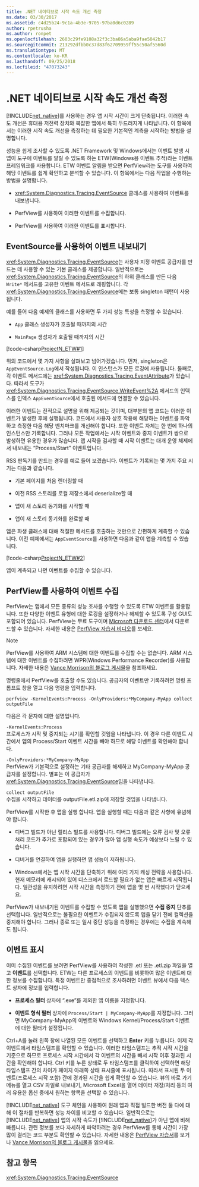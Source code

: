 ```yaml
---
title: .NET 네이티브로 시작 속도 개선 측정
ms.date: 03/30/2017
ms.assetid: c4d25b24-9c1a-4b3e-9705-97ba0d6c0289
author: rpetrusha
ms.author: ronpet
ms.openlocfilehash: 2603c29fe9108a32f3c3ba86a5aba9fae5042b17
ms.sourcegitcommit: 213292dfbb0c37d83f62709959ff55c50af5560d
ms.translationtype: MT
ms.contentlocale: ko-KR
ms.lasthandoff: 09/25/2018
ms.locfileid: "47073243"
---
```

# <a name="measuring-startup-improvement-with-net-native"></a>.NET 네이티브로 시작 속도 개선 측정
[!INCLUDE[net_native](../../../includes/net-native-md.md)]를 사용하는 경우 앱 시작 시간이 크게 단축됩니다. 이러한 속도 개선은 휴대용 저전력 장치와 복잡한 앱에서 특히 두드러지게 나타납니다. 이 항목에서는 이러한 시작 속도 개선을 측정하는 데 필요한 기본적인 계측을 시작하는 방법을 설명합니다.  
  
 성능을 쉽게 조사할 수 있도록 .NET Framework 및 Windows에서는 이벤트 발생 시 앱이 도구에 이벤트를 알릴 수 있도록 하는 ETW(Windows용 이벤트 추적)라는 이벤트 프레임워크를 사용합니다. ETW 이벤트 알림을 받으면 PerfView라는 도구를 사용하여 해당 이벤트를 쉽게 확인하고 분석할 수 있습니다. 이 항목에서는 다음 작업을 수행하는 방법을 설명합니다.  
  
-   <xref:System.Diagnostics.Tracing.EventSource> 클래스를 사용하여 이벤트를 내보냅니다.  
  
-   PerfView를 사용하여 이러한 이벤트를 수집합니다.  
  
-   PerfView를 사용하여 이러한 이벤트를 표시합니다.  
  
## <a name="using-eventsource-to-emit-events"></a>EventSource를 사용하여 이벤트 내보내기  
 <xref:System.Diagnostics.Tracing.EventSource>는 사용자 지정 이벤트 공급자를 만드는 데 사용할 수 있는 기본 클래스를 제공합니다. 일반적으로는 <xref:System.Diagnostics.Tracing.EventSource>의 하위 클래스를 만든 다음 `Write*` 메서드를 고유한 이벤트 메서드로 래핑합니다. 각 <xref:System.Diagnostics.Tracing.EventSource>에는 보통 singleton 패턴이 사용됩니다.  
  
 예를 들어 다음 예제의 클래스를 사용하면 두 가지 성능 특성을 측정할 수 있습니다.  
  
-   `App` 클래스 생성자가 호출될 때까지의 시간  
  
-   `MainPage` 생성자가 호출될 때까지의 시간  
  
 [!code-csharp[ProjectN_ETW#1](../../../samples/snippets/csharp/VS_Snippets_CLR/projectn_etw/cs/etw1.cs#1)]  
  
 위의 코드에서 몇 가지 사항을 살펴보고 넘어가겠습니다. 먼저, singleton은 `AppEventSource.Log`에서 작성됩니다. 이 인스턴스가 모든 로깅에 사용됩니다. 둘째로, 각 이벤트 메서드에는 <xref:System.Diagnostics.Tracing.EventAttribute>가 있습니다. 따라서 도구가 <xref:System.Diagnostics.Tracing.EventSource.WriteEvent%2A> 메서드의 인덱스를 인덱스 `AppEventSource`에서 호출된 메서드에 연결할 수 있습니다.  
  
 이러한 이벤트는 전적으로 설명을 위해 제공되는 것이며, 대부분의 앱 코드는 이러한 이벤트가 발생한 후에 실행됩니다. 코드에서 사용자 상호 작용에 해당하는 이벤트를 파악하고 측정한 다음 해당 벤치마크를 개선해야 합니다. 또한 이벤트 자체는 한 번에 하나의 인스턴스만 기록합니다. 그러나 모든 작업에서는 시작 이벤트와 중지 이벤트가 쌍으로 발생하면 유용한 경우가 많습니다. 앱 시작을 검사할 때 시작 이벤트는 대개 운영 체제에서 내보내는 “Process/Start” 이벤트입니다.  
  
 RSS 판독기를 만드는 경우를 예로 들어 보겠습니다. 이벤트가 기록되는 몇 가지 주요 시기는 다음과 같습니다.  
  
-   기본 페이지를 처음 렌더링할 때  
  
-   이전 RSS 스토리를 로컬 저장소에서 deserialize할 때  
  
-   앱이 새 스토리 동기화를 시작할 때  
  
-   앱이 새 스토리 동기화를 완료할 때  
  
 앱은 파생 클래스에 대해 적절한 메서드를 호출하는 것만으로 간편하게 계측할 수 있습니다. 이전 예제에서는 `AppEventSource`를 사용하면 다음과 같이 앱을 계측할 수 있습니다.  
  
 [!code-csharp[ProjectN_ETW#2](../../../samples/snippets/csharp/VS_Snippets_CLR/projectn_etw/cs/etw2.cs#2)]  
  
 앱이 계측되고 나면 이벤트를 수집할 수 있습니다.  
  
## <a name="gathering-events-with-perfview"></a>PerfView를 사용하여 이벤트 수집  
 PerfView는 앱에서 모든 종류의 성능 조사를 수행할 수 있도록 ETW 이벤트를 활용합니다. 또한 다양한 이벤트 유형에 대한 로깅을 설정하거나 해제할 수 있도록 구성 GUI도 포함되어 있습니다. PerfView는 무료 도구이며 [Microsoft 다운로드 센터](https://www.microsoft.com/download/details.aspx?id=28567)에서 다운로드할 수 있습니다. 자세한 내용은 [PerfView 자습서 비디오](http://channel9.msdn.com/Series/PerfView-Tutorial)를 보세요.  
  
> [!NOTE]
>  PerfView를 사용하여 ARM 시스템에 대한 이벤트를 수집할 수는 없습니다. ARM 시스템에 대한 이벤트를 수집하려면 WPR(Windows Performance Recorder)를 사용합니다. 자세한 내용은 [Vance Morrison의 블로그 게시물](https://blogs.msdn.com/b/vancem/archive/2012/12/19/collecting-etw-perfview-data-on-an-windows-rt-winrt-arm-surface-device.aspx)을 참조하세요.  
  
 명령줄에서 PerfView를 호출할 수도 있습니다. 공급자의 이벤트만 기록하려면 명령 프롬프트 창을 열고 다음 명령을 입력합니다.  
  
```  
perfview -KernelEvents:Process -OnlyProviders:*MyCompany-MyApp collect outputFile   
```  
  
 다음은 각 문자에 대한 설명입니다.  
  
 `-KernelEvents:Process`  
 프로세스가 시작 및 중지되는 시기를 확인할 것임을 나타냅니다. 이 경우 다른 이벤트 시간에서 앱의 Process/Start 이벤트 시간을 빼야 하므로 해당 이벤트를 확인해야 합니다.  
  
 `-OnlyProviders:*MyCompany-MyApp`  
 PerfView가 기본적으로 설정하는 기타 공급자를 해제하고 MyCompany-MyApp 공급자를 설정합니다.  별표는 이 공급자가 <xref:System.Diagnostics.Tracing.EventSource>임을 나타냅니다.  
  
 `collect outputFile`  
 수집을 시작하고 데이터를 outputFile.etl.zip에 저장할 것임을 나타냅니다.  
  
 PerfView를 시작한 후 앱을 실행 합니다. 앱을 실행할 때는 다음과 같은 사항에 유념해야 합니다.  
  
-   디버그 빌드가 아닌 릴리스 빌드를 사용합니다. 디버그 빌드에는 오류 검사 및 오류 처리 코드가 추가로 포함되어 있는 경우가 많아 앱 실행 속도가 예상보다 느릴 수 있습니다.  
  
-   디버거를 연결하여 앱을 실행하면 앱 성능이 저하됩니다.  
  
-   Windows에서는 앱 시작 시간을 단축하기 위해 여러 가지 캐싱 전략을 사용합니다. 현재 메모리에 캐시되어 있어 디스크에서 로드할 필요가 없는 앱은 빠르게 시작됩니다. 일관성을 유지하려면 시작 시간을 측정하기 전에 앱을 몇 번 시작했다가 닫으세요.  
  
 PerfView가 내보내기된 이벤트를 수집할 수 있도록 앱을 실행했으면 **수집 중지** 단추를 선택합니다. 일반적으로는 불필요한 이벤트가 수집되지 않도록 앱을 닫기 전에 컬렉션을 중지해야 합니다. 그러나 종료 또는 일시 중단 성능을 측정하는 경우에는 수집을 계속해도 됩니다.  
  
## <a name="displaying-the-events"></a>이벤트 표시  
 이미 수집된 이벤트를 보려면 PerfView를 사용하여 작성한 .etl 또는 .etl.zip 파일을 열고 **이벤트**를 선택합니다. ETW는 다른 프로세스의 이벤트를 비롯하여 많은 이벤트에 대한 정보를 수집합니다. 특정 이벤트만 중점적으로 조사하려면 이벤트 뷰에서 다음 텍스트 상자에 정보를 입력합니다.  
  
-   **프로세스 필터** 상자에 “.exe”를 제외한 앱 이름을 지정합니다.  
  
-   **이벤트 형식 필터** 상자에 `Process/Start | MyCompany-MyApp`를 지정합니다. 그러면 MyCompany-MyApp의 이벤트와 Windows Kernel/Process/Start 이벤트에 대한 필터가 설정됩니다.  
  
 Ctrl+A를 눌러 왼쪽 창에 나열된 모든 이벤트를 선택하고 **Enter** 키를 누릅니다. 이제 각 이벤트에서 타임스탬프를 확인할 수 있습니다. 이러한 타임스탬프는 추적 시작 시간을 기준으로 하므로 프로세스 시작 시간에서 각 이벤트의 시간을 빼서 시작 이후 경과된 시간을 확인해야 합니다. Ctrl 키를 누른 상태로 두 타임스탬프를 클릭하여 선택하면 해당 타임스탬프 간의 차이가 페이지 아래쪽 상태 표시줄에 표시됩니다. 따라서 표시된 두 이벤트(프로세스 시작 포함) 간에 경과된 시간을 쉽게 확인할 수 있습니다. 뷰의 바로 가기 메뉴를 열고 CSV 파일로 내보내기, Microsoft Excel을 열어 데이터 저장/처리 등의 여러 유용한 옵션 중에서 원하는 항목을 선택할 수 있습니다.  
  
 [!INCLUDE[net_native](../../../includes/net-native-md.md)] 도구 체인을 사용하여 원래 앱과 직접 빌드한 버전 둘 다에 대해 이 절차를 반복하면 성능 차이를 비교할 수 있습니다.   일반적으로는 [!INCLUDE[net_native](../../../includes/net-native-md.md)] 앱의 시작 속도가 [!INCLUDE[net_native](../../../includes/net-native-md.md)]가 아닌 앱에 비해 빠릅니다. 관련 정보를 보다 자세하게 파악하려는 경우 PerfView를 통해 시간이 가장 많이 걸리는 코드 부분도 확인할 수 있습니다. 자세한 내용은 [PerfView 자습서](http://channel9.msdn.com/Series/PerfView-Tutorial)를 보거나 [Vance Morrison의 블로그 게시물](https://blogs.msdn.com/b/vancem/archive/2011/12/28/publication-of-the-perfview-performance-analysis-tool.aspx)을 읽으세요.  
  
## <a name="see-also"></a>참고 항목  
 <xref:System.Diagnostics.Tracing.EventSource>
